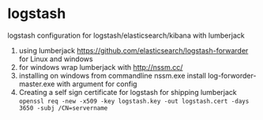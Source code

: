 # logstash
logstash configuration for logstash/elasticsearch/kibana with lumberjack

1. using lumberjack https://github.com/elasticsearch/logstash-forwarder for Linux and windows
2. for windows wrap lumberjack with http://nssm.cc/
3. installing on windows from commandline nssm.exe install log-forworder-master.exe with argument for config
4. Creating a self sign certificate for logstash for shipping lumberjack `openssl req -new -x509 -key logstash.key -out logstash.cert -days 3650 -subj /CN=servername`


